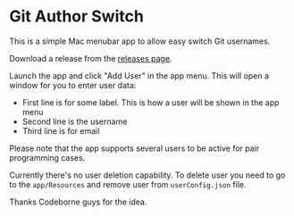 # Git Author Switch

This is a simple Mac menubar app to allow easy switch Git usernames.

Download a release from the [releases page](https://github.com/nchursin/git-author-switcher/releases).

Launch the app and click "Add User" in the app menu. This will open a window for you to enter user data:

* First line is for some label. This is how a user will be shown in the app menu
* Second line is the username
* Third line is for email

Please note that the app supports several users to be active for pair programming cases.

Currently there's no user deletion capability. To delete user you need to go to the `app/Resources` and remove user from `userConfig.json` file.

Thanks Codeborne guys for the idea.